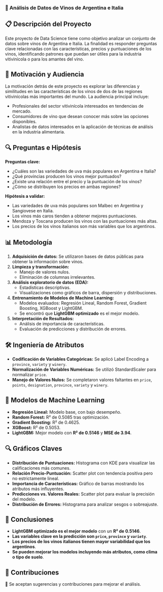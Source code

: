 ### 📝 Análisis de Datos de Vinos de Argentina e Italia

## 📋 Descripción del Proyecto
Este proyecto de Data Science tiene como objetivo analizar un conjunto de datos sobre vinos de Argentina e Italia. La finalidad es responder preguntas clave relacionadas con las características, precios y puntuaciones de los vinos, identificando patrones que puedan ser útiles para la industria vitivinícola o para los amantes del vino.

## 🎯 Motivación y Audiencia
La motivación detrás de este proyecto es explorar las diferencias y similitudes en las características de los vinos de dos de las regiones vitivinícolas más importantes del mundo. La audiencia principal incluye:

- Profesionales del sector vitivinícola interesados en tendencias de mercado.
- Consumidores de vino que desean conocer más sobre las opciones disponibles.
- Analistas de datos interesados en la aplicación de técnicas de análisis en la industria alimentaria.

## 🔍 Preguntas e Hipótesis

**Preguntas clave:**
- ¿Cuáles son las variedades de uva más populares en Argentina e Italia?
- ¿Qué provincias producen los vinos mejor puntuados?
- ¿Existe una relación entre el precio y la puntuación de los vinos?
- ¿Cómo se distribuyen los precios en ambas regiones?

**Hipótesis a validar:**
- Las variedades de uva más populares son Malbec en Argentina y Sangiovese en Italia.
- Los vinos más caros tienden a obtener mejores puntuaciones.
- Mendoza y Toscana producen los vinos con las puntuaciones más altas.
- Los precios de los vinos italianos son más variables que los argentinos.

## 📊 Metodología
1. **Adquisición de datos:** Se utilizaron bases de datos públicas para obtener la información sobre vinos.
2. **Limpieza y transformación:**
   - Manejo de valores nulos.
   - Eliminación de columnas irrelevantes.
3. **Análisis exploratorio de datos (EDA):**
   - Estadísticas descriptivas.
   - Visualizaciones como gráficos de barra, dispersión y distribuciones.
4. **Entrenamiento de Modelos de Machine Learning:**
   - Modelos evaluados: Regresión Lineal, Random Forest, Gradient Boosting, XGBoost y LightGBM.
   - Se encontró que **LightGBM optimizado** es el mejor modelo.
5. **Interpretación de Resultados:**
   - Análisis de importancia de características.
   - Evaluación de predicciones y distribución de errores.

## 🛠️ Ingeniería de Atributos
- **Codificación de Variables Categóricas:** Se aplicó Label Encoding a `province`, `variety` y `winery`.
- **Normalización de Variables Numéricas:** Se utilizó StandardScaler para normalizar `price`.
- **Manejo de Valores Nulos:** Se completaron valores faltantes en `price`, `points`, `designation`, `province`, `variety` y `winery`.

## 🤖 Modelos de Machine Learning
- **Regresión Lineal:** Modelo base, con bajo desempeño.
- **Random Forest:** R² de 0.5085 tras optimización.
- **Gradient Boosting:** R² de 0.4625.
- **XGBoost:** R² de 0.5053.
- **LightGBM:** Mejor modelo con **R² de 0.5146** y **MSE de 3.94**.

## 🔍 Gráficos Claves
- **Distribución de Puntuaciones:** Histograma con KDE para visualizar las calificaciones más comunes.
- **Relación Precio-Puntuación:** Scatter plot con tendencia positiva pero no estrictamente lineal.
- **Importancia de Características:** Gráfico de barras mostrando los atributos más influyentes.
- **Predicciones vs. Valores Reales:** Scatter plot para evaluar la precisión del modelo.
- **Distribución de Errores:** Histograma para analizar sesgos o sobreajuste.

## 🌟 Conclusiones
- **LightGBM optimizado es el mejor modelo** con un **R² de 0.5146**.
- **Las variables clave en la predicción son `price`, `province` y `variety`**.
- **Los precios de los vinos italianos tienen mayor variabilidad que los argentinos**.
- **Se pueden mejorar los modelos incluyendo más atributos, como clima o tipo de suelo**.

## 💪 Contribuciones
📅 Se aceptan sugerencias y contribuciones para mejorar el análisis.

